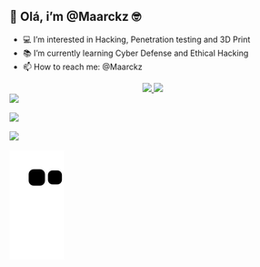 ## 👋 Olá, i’m @Maarckz 🤓
- 💻 I’m interested in Hacking, Penetration testing and 3D Print
- 📚 I’m currently learning Cyber Defense and Ethical Hacking
- 📫 How to reach me: @Maarckz

<div align="center">
  <a href="https://github.com/maarckz">
  <img height="160em" src="https://github-readme-stats.vercel.app/api?username=maarckz&show_icons=true&theme=dark&include_all_commits=true&count_private=true"/>
  <img height="160em" src="https://github-readme-stats.vercel.app/api/top-langs/?username=maarckz&layout=compact&langs_count=7&theme=dark"/>
</div>

  
  <div> 
  <a href="https://instagram.com/rafaballerini" target="_blank"><img src="https://img.shields.io/badge/-Instagram-%23E4405F?style=for-the-badge&logo=instagram&logoColor=white" target="_blank"></a>
    
 <a href="https://discord.gg/" target="_blank"><img src="https://img.shields.io/badge/Discord-7289DA?style=for-the-badge&logo=discord&logoColor=white" target="_blank"></a> 
    
   <a href="https://www.linkedin.com/in/" target="_blank"><img src="https://img.shields.io/badge/-LinkedIn-%230077B5?style=for-the-badge&logo=linkedin&logoColor=white" target="_blank"></a> 
 
  ![Snake animation](https://github.com/rafaballerini/rafaballerini/blob/output/github-contribution-grid-snake.svg)
 </div>
